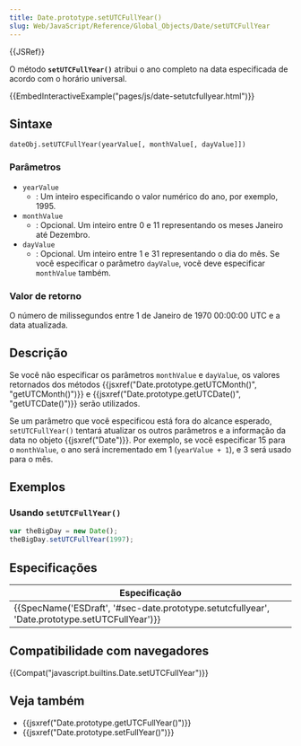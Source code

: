 ```yaml
---
title: Date.prototype.setUTCFullYear()
slug: Web/JavaScript/Reference/Global_Objects/Date/setUTCFullYear
---
```

{{JSRef}}

O método **`setUTCFullYear()`** atribui o ano completo na data especificada de acordo com o horário universal.

{{EmbedInteractiveExample("pages/js/date-setutcfullyear.html")}}

## Sintaxe

```
dateObj.setUTCFullYear(yearValue[, monthValue[, dayValue]])
```

### Parâmetros

- `yearValue`
  - : Um inteiro especificando o valor numérico do ano, por exemplo, 1995.
- `monthValue`
  - : Opcional. Um inteiro entre 0 e 11 representando os meses Janeiro até Dezembro.
- `dayValue`
  - : Opcional. Um inteiro entre 1 e 31 representando o dia do mês. Se você especificar o parâmetro `dayValue`, vocẽ deve especificar `monthValue` também.

### Valor de retorno

O número de milissegundos entre 1 de Janeiro de 1970 00:00:00 UTC e a data atualizada.

## Descrição

Se você não especificar os parâmetros `monthValue` e `dayValue`, os valores retornados dos métodos {{jsxref("Date.prototype.getUTCMonth()", "getUTCMonth()")}} e {{jsxref("Date.prototype.getUTCDate()", "getUTCDate()")}} serão utilizados.

Se um parâmetro que você especificou está fora do alcance esperado, `setUTCFullYear()` tentará atualizar os outros parâmetros e a informação da data no objeto {{jsxref("Date")}}. Por exemplo, se você especificar 15 para o `monthValue`, o ano será incrementado em 1 (`yearValue + 1`), e 3 será usado para o mês.

## Exemplos

### Usando `setUTCFullYear()`

```js
var theBigDay = new Date();
theBigDay.setUTCFullYear(1997);
```

## Especificações

| Especificação                                                                                                                |
| ---------------------------------------------------------------------------------------------------------------------------- |
| {{SpecName('ESDraft', '#sec-date.prototype.setutcfullyear', 'Date.prototype.setUTCFullYear')}} |

## Compatibilidade com navegadores

{{Compat("javascript.builtins.Date.setUTCFullYear")}}

## Veja também

- {{jsxref("Date.prototype.getUTCFullYear()")}}
- {{jsxref("Date.prototype.setFullYear()")}}
